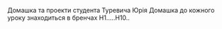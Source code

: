 Домашка та проекти студента Туревича Юрія
Домашка до кожного уроку знаходиться в бренчах Н1.....Н10..
